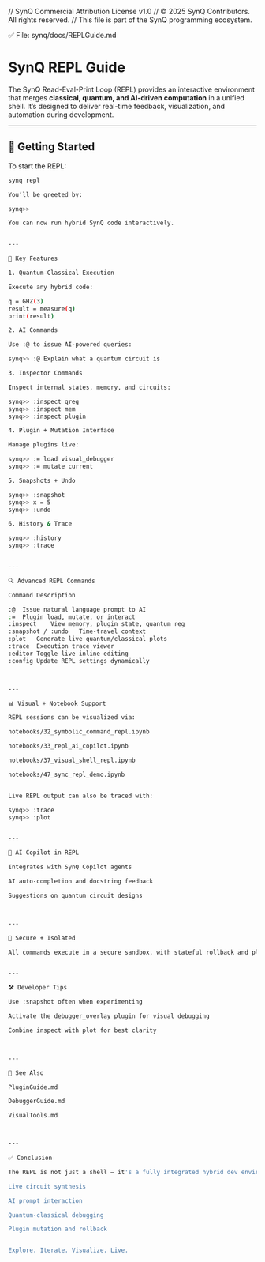// SynQ Commercial Attribution License v1.0
// © 2025 SynQ Contributors. All rights reserved.
// This file is part of the SynQ programming ecosystem.

✅ File: synq/docs/REPLGuide.md

# SynQ REPL Guide

The SynQ Read-Eval-Print Loop (REPL) provides an interactive environment that merges **classical, quantum, and AI-driven computation** in a unified shell. It’s designed to deliver real-time feedback, visualization, and automation during development.

---

## 🚀 Getting Started

To start the REPL:
```bash
synq repl

You’ll be greeted by:

synq>>

You can now run hybrid SynQ code interactively.


---

🔹 Key Features

1. Quantum-Classical Execution

Execute any hybrid code:

q = GHZ(3)
result = measure(q)
print(result)

2. AI Commands

Use :@ to issue AI-powered queries:

synq>> :@ Explain what a quantum circuit is

3. Inspector Commands

Inspect internal states, memory, and circuits:

synq>> :inspect qreg
synq>> :inspect mem
synq>> :inspect plugin

4. Plugin + Mutation Interface

Manage plugins live:

synq>> := load visual_debugger
synq>> := mutate current

5. Snapshots + Undo

synq>> :snapshot
synq>> x = 5
synq>> :undo

6. History & Trace

synq>> :history
synq>> :trace


---

🔍 Advanced REPL Commands

Command	Description

:@	Issue natural language prompt to AI
:=	Plugin load, mutate, or interact
:inspect	View memory, plugin state, quantum reg
:snapshot / :undo	Time-travel context
:plot	Generate live quantum/classical plots
:trace	Execution trace viewer
:editor	Toggle live inline editing
:config	Update REPL settings dynamically



---

📊 Visual + Notebook Support

REPL sessions can be visualized via:

notebooks/32_symbolic_command_repl.ipynb

notebooks/33_repl_ai_copilot.ipynb

notebooks/37_visual_shell_repl.ipynb

notebooks/47_sync_repl_demo.ipynb


Live REPL output can also be traced with:

synq>> :trace
synq>> :plot


---

🧠 AI Copilot in REPL

Integrates with SynQ Copilot agents

AI auto-completion and docstring feedback

Suggestions on quantum circuit designs



---

🔐 Secure + Isolated

All commands execute in a secure sandbox, with stateful rollback and plugin-bound security.


---

🛠 Developer Tips

Use :snapshot often when experimenting

Activate the debugger_overlay plugin for visual debugging

Combine inspect with plot for best clarity



---

📌 See Also

PluginGuide.md

DebuggerGuide.md

VisualTools.md



---

✅ Conclusion

The REPL is not just a shell — it's a fully integrated hybrid dev environment that can handle:

Live circuit synthesis

AI prompt interaction

Quantum-classical debugging

Plugin mutation and rollback


Explore. Iterate. Visualize. Live.



